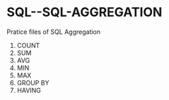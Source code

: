 # SQL--SQL-AGGREGATION

Pratice files of SQL Aggregation
1. COUNT
2. SUM
3. AVG
4. MIN
5. MAX
6. GROUP BY
7. HAVING
